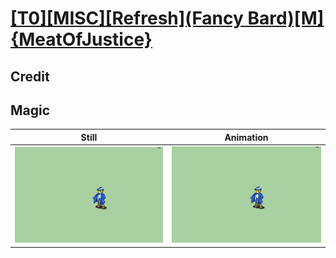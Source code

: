 # [\[T0\]\[MISC\]\[Refresh\]\(Fancy Bard\)\[M\]{MeatOfJustice}](../)

## Credit


	
## Magic

| Still | Animation |
| :---: | :-------: |
| ![Magic still](./Magic_000.png) | ![Magic animation](./Magic.gif) |
